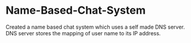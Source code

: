 # Name-Based-Chat-System
Created a name based chat system which uses a self made DNS server. DNS server stores the mapping of user name to its IP address.
